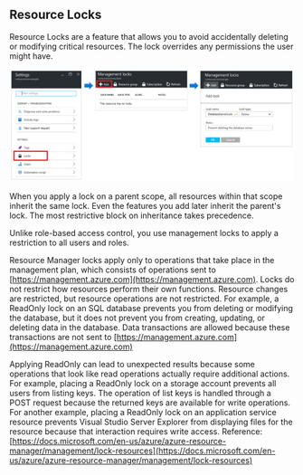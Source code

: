 ## Resource Locks

Resource Locks are a feature that allows you to avoid accidentally deleting or modifying critical resources. The lock overrides any permissions the user might have.

![resource-lock](../images/resource-lock.png)

When you apply a lock on a parent scope, all resources within that scope inherit the same lock. Even the features you add later inherit the parent's lock. The most restrictive block on inheritance takes precedence.

Unlike role-based access control, you use management locks to apply a restriction to all users and roles.

Resource Manager locks apply only to operations that take place in the management plan, which consists of operations sent to [https://management.azure.com](https://management.azure.com). Locks do not restrict how resources perform their own functions. Resource changes are restricted, but resource operations are not restricted. For example, a ReadOnly lock on an SQL database prevents you from deleting or modifying the database, but it does not prevent you from creating, updating, or deleting data in the database. Data transactions are allowed because these transactions are not sent to [https://management.azure.com](https://management.azure.com) 

Applying ReadOnly can lead to unexpected results because some operations that look like read operations actually require additional actions. For example, placing a ReadOnly lock on a storage account prevents all users from listing keys. The operation of list keys is handled through a POST request because the returned keys are available for write operations. For another example, placing a ReadOnly lock on an application service resource prevents Visual Studio Server Explorer from displaying files for the resource because that interaction requires write access.
Reference: [https://docs.microsoft.com/en-us/azure/azure-resource-manager/management/lock-resources](https://docs.microsoft.com/en-us/azure/azure-resource-manager/management/lock-resources) 
